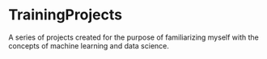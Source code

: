 # TrainingProjects
A series of projects created for the purpose of familiarizing myself with the concepts of machine learning and data science.
